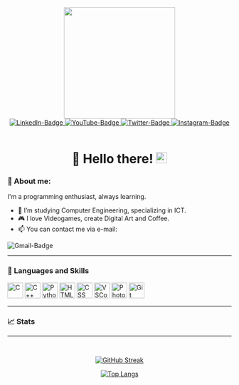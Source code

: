 <div id="header" align="center">
  <img src="https://media.giphy.com/media/fwbzI2kV3Qrlpkh59e/giphy.gif" width="250"/>

  <div id="badges">
    <a href="https://www.linkedin.com/in/luischinearangel/">
      <img src="https://img.shields.io/badge/LinkedIn-blue?logo=linkedin&logoColor=white&style=for-the-badge" alt="LinkedIn-Badge"/>
    </a>
    <a href="https://www.youtube.com/channel/UCwfbUPLOJ2S9obtnKWt13eg">
      <img src="https://img.shields.io/badge/YouTube-red?logo=youtube&logoColor=white&style=for-the-badge" alt="YouTube-Badge"/>
    </a>
    <a href="https://www.twitter.com/IluzioDev">
      <img src="https://img.shields.io/badge/Twitter-blue?logo=twitter&logoColor=white&style=for-the-badge" alt="Twitter-Badge"/>
    </a>
    <a href="https://www.instagram.com/iluziodraws/">
      <img src="https://img.shields.io/badge/Instagram-E4405F?logo=instagram&logoColor=white&style=for-the-badge" alt="Instagram-Badge"/>
    </a>
  </div>

  <div alt="Views Counter">
    <img src="https://komarev.com/ghpvc/?username=iluzioDev&style=flat-square&color=blue" alt=""/>
  </div>
  <br>
  <h1 align="center">👋 Hello there! <img src="https://media.giphy.com/media/Nx0rz3jtxtEre/giphy.gif" height=25/></h1>
</div>

### 👤  About me:
I'm a programming enthusiast, always learning.

- 🏫 I’m studying Computer Engineering, specializing in ICT.
- 🎮 I love Videogames, create Digital Art and Coffee.
- 📫 You can contact me via e-mail: 
<img src="https://img.shields.io/badge/Gmail-D14836?style=for-the-badge&logo=gmail&logoColor=white&style=flat&logo" alt="Gmail-Badge"/>

---

### 🔧 Languages and Skills
<div id="languages-and-skills">
  <img src="https://cdn.jsdelivr.net/gh/devicons/devicon/icons/c/c-original.svg" title="C" alt="C" height=35 widht=35/>
  <img src="https://cdn.jsdelivr.net/gh/devicons/devicon/icons/cplusplus/cplusplus-original.svg" title="C++" alt="C++" height=35 widht=35/>
  <img src="https://cdn.jsdelivr.net/gh/devicons/devicon/icons/python/python-original.svg" title="Python" alt="Python" height=35 widht=35/>
  <img src="https://cdn.jsdelivr.net/gh/devicons/devicon/icons/html5/html5-original.svg" title="HTML" alt="HTML" height=35 widht=35/>
  <img src="https://cdn.jsdelivr.net/gh/devicons/devicon/icons/css3/css3-original.svg" title="CSS" alt="CSS" height=35 widht=35/>
  <img src="https://cdn.jsdelivr.net/gh/devicons/devicon/icons/vscode/vscode-original.svg" title="VSCode" alt="VSCode" height=35 widht=35/>
  <img src="https://cdn.jsdelivr.net/gh/devicons/devicon/icons/photoshop/photoshop-line.svg" title="Photoshop" alt="Photoshop" height=35 widht=35/>
  <img src="https://cdn.jsdelivr.net/gh/devicons/devicon/icons/git/git-plain-wordmark.svg" title="Git" alt="Git" height=35 widht=35/>
</div>

---

### 📈  Stats

---
<br>
<div id="stats" align="center">

  [![GitHub Streak](https://streak-stats.demolab.com?user=iluzioDev&theme=dark)](https://git.io/streak-stats)

  [![Top Langs](https://github-readme-stats.vercel.app/api/top-langs/?username=iluzioDev&layout=compact&theme=dark)](https://github.com/anuraghazra/github-readme-stats)
</div>
